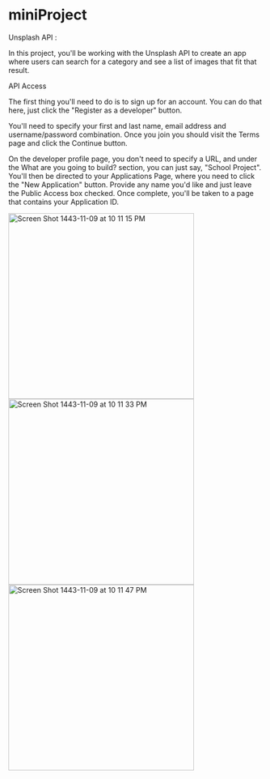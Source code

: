 # miniProject


 Unsplash API :

In this project, you'll be working with the Unsplash API to create an app where users can search for a category and see a list of images that fit that result.

API Access

The first thing you'll need to do is to sign up for an account. You can do that here, just click the "Register as a developer" button.

You'll need to specify your first and last name, email address and username/password combination. Once you join you should visit the Terms page and click the Continue button.

On the developer profile page, you don't need to specify a URL, and under the What are you going to build? section, you can just say, "School Project". You'll then be directed to your Applications Page, where you need to click the "New Application" button. Provide any name you'd like and just leave the Public Access box checked. Once complete, you'll be taken to a page that contains your Application ID.














<img width="367" alt="Screen Shot 1443-11-09 at 10 11 15 PM" src="https://user-images.githubusercontent.com/91524880/172703349-b3458b86-2775-4a8b-9228-2ddb33334e0e.png">
<img width="367" alt="Screen Shot 1443-11-09 at 10 11 33 PM" src="https://user-images.githubusercontent.com/91524880/172703368-3262d54c-8b9d-45a8-8cf3-1222e74f7b55.png">
<img width="367" alt="Screen Shot 1443-11-09 at 10 11 47 PM" src="https://user-images.githubusercontent.com/91524880/172703380-50d1ef7c-7552-4db5-8088-39e2e52ab130.png">




